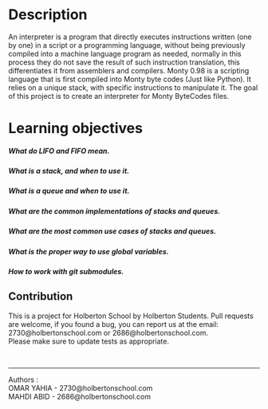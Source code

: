 # Description
An interpreter is a program that directly executes instructions written (one by one) in a script or a programming language, without being previously compiled into a machine language program as needed, normally in this process they do not save the result of such instruction translation, this differentiates it from assemblers and compilers. Monty 0.98 is a scripting language that is first compiled into Monty byte codes (Just like Python). It relies on a unique stack, with specific instructions to manipulate it. The goal of this project is to create an interpreter for Monty ByteCodes files.
# Learning objectives
#####  What do LIFO and FIFO mean.
##### What is a stack, and when to use it.
##### What is a queue and when to use it.
##### What are the common implementations of stacks and queues.
##### What are the most common use cases of stacks and queues.
##### What is the proper way to use global variables.
##### How to work with git submodules.

## Contribution
<p>This is a project for Holberton School by Holberton Students. Pull requests are welcome, if you found a bug, you can report us at the email: 2730@holbertonschool.com or 2686@holbertonschool.com.
  <br>Please make sure to update tests as appropriate.</p>
<br>
<hr>
Authors : 
<br>
OMAR YAHIA - 2730@holbertonschool.com
<br>
MAHDI ABID - 2686@holbertonschool.com
